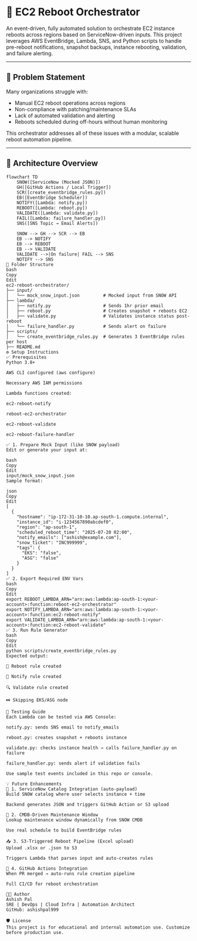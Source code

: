# 🚀 EC2 Reboot Orchestrator

An event-driven, fully automated solution to orchestrate EC2 instance reboots across regions based on ServiceNow-driven inputs. This project leverages AWS EventBridge, Lambda, SNS, and Python scripts to handle pre-reboot notifications, snapshot backups, instance rebooting, validation, and failure alerting.

---

## 🔧 Problem Statement

Many organizations struggle with:
- Manual EC2 reboot operations across regions
- Non-compliance with patching/maintenance SLAs
- Lack of automated validation and alerting
- Reboots scheduled during off-hours without human monitoring

This orchestrator addresses all of these issues with a modular, scalable reboot automation pipeline.

---

## 📐 Architecture Overview

```mermaid
flowchart TD
    SNOW([ServiceNow (Mocked JSON)])
    GH([GitHub Actions / Local Trigger])
    SCR([create_eventbridge_rules.py])
    EB([EventBridge Scheduler])
    NOTIFY([Lambda: notify.py])
    REBOOT([Lambda: reboot.py])
    VALIDATE([Lambda: validate.py])
    FAIL([Lambda: failure_handler.py])
    SNS([SNS Topic → Email Alerts])

    SNOW --> GH --> SCR --> EB
    EB --> NOTIFY
    EB --> REBOOT
    EB --> VALIDATE
    VALIDATE -->|On failure| FAIL --> SNS
    NOTIFY --> SNS
📁 Folder Structure
bash
Copy
Edit
ec2-reboot-orchestrator/
├── input/
│   └── mock_snow_input.json         # Mocked input from SNOW API
├── lambda/
│   ├── notify.py                    # Sends 1hr prior email
│   ├── reboot.py                    # Creates snapshot + reboots EC2
│   ├── validate.py                  # Validates instance status post-reboot
│   └── failure_handler.py           # Sends alert on failure
├── scripts/
│   └── create_eventbridge_rules.py  # Generates 3 EventBridge rules per host
├── README.md
⚙️ Setup Instructions
✅ Prerequisites
Python 3.8+

AWS CLI configured (aws configure)

Necessary AWS IAM permissions

Lambda functions created:

ec2-reboot-notify

reboot-ec2-orchestrator

ec2-reboot-validate

ec2-reboot-failure-handler

✅ 1. Prepare Mock Input (like SNOW payload)
Edit or generate your input at:

bash
Copy
Edit
input/mock_snow_input.json
Sample format:

json
Copy
Edit
[
  {
    "hostname": "ip-172-31-10-10.ap-south-1.compute.internal",
    "instance_id": "i-1234567890abcdef0",
    "region": "ap-south-1",
    "scheduled_reboot_time": "2025-07-20 02:00",
    "notify_emails": ["ashish@example.com"],
    "snow_ticket": "INC999999",
    "tags": {
      "EKS": "false",
      "ASG": "false"
    }
  }
]
✅ 2. Export Required ENV Vars
bash
Copy
Edit
export REBOOT_LAMBDA_ARN="arn:aws:lambda:ap-south-1:<your-account>:function:reboot-ec2-orchestrator"
export NOTIFY_LAMBDA_ARN="arn:aws:lambda:ap-south-1:<your-account>:function:ec2-reboot-notify"
export VALIDATE_LAMBDA_ARN="arn:aws:lambda:ap-south-1:<your-account>:function:ec2-reboot-validate"
✅ 3. Run Rule Generator
bash
Copy
Edit
python scripts/create_eventbridge_rules.py
Expected output:

🔧 Reboot rule created

🔔 Notify rule created

🔍 Validate rule created

⏭️ Skipping EKS/ASG node

🧪 Testing Guide
Each Lambda can be tested via AWS Console:

notify.py: sends SNS email to notify_emails

reboot.py: creates snapshot + reboots instance

validate.py: checks instance health → calls failure_handler.py on failure

failure_handler.py: sends alert if validation fails

Use sample test events included in this repo or console.

💡 Future Enhancements
🧩 1. ServiceNow Catalog Integration (auto-payload)
Build SNOW catalog where user selects instance + time

Backend generates JSON and triggers GitHub Action or S3 upload

📆 2. CMDB-Driven Maintenance Window
Lookup maintenance window dynamically from SNOW CMDB

Use real schedule to build EventBridge rules

📥 3. S3-Triggered Reboot Pipeline (Excel upload)
Upload .xlsx or .json to S3

Triggers Lambda that parses input and auto-creates rules

🤖 4. GitHub Actions Integration
When PR merged → auto-runs rule creation pipeline

Full CI/CD for reboot orchestration

👨‍💼 Author
Ashish Pal
SRE | DevOps | Cloud Infra | Automation Architect
GitHub: ashishpal999

🛡️ License
This project is for educational and internal automation use. Customize before production use.